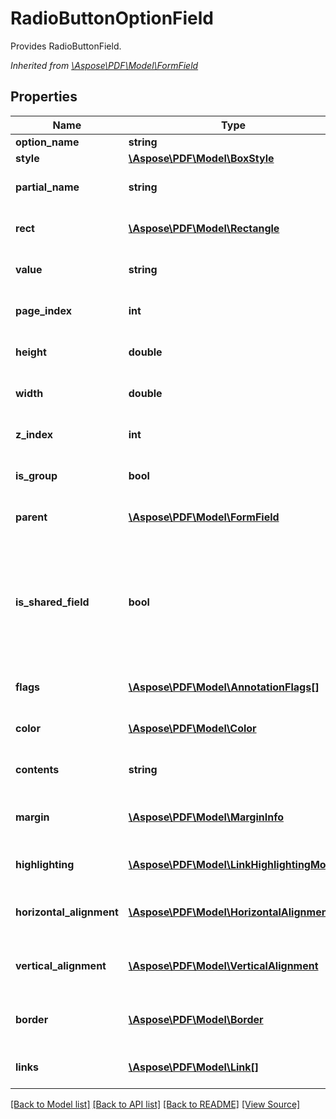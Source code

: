 ﻿# RadioButtonOptionField
Provides RadioButtonField.

*Inherited from [\Aspose\PDF\Model\FormField](FormField.md)*
## Properties
Name | Type | Description | Notes
------------ | ------------- | ------------- | -------------
**option_name** | **string** | Gets or sets name of the option. | [optional]
**style** | [**\Aspose\PDF\Model\BoxStyle**](BoxStyle.md) | Style of field box. | [optional]
**partial_name** | **string** | Field name.<br />*Inherited from [\Aspose\PDF\Model\FormField](FormField.md)* | [optional]
**rect** | [**\Aspose\PDF\Model\Rectangle**](Rectangle.md) | Field rectangle.<br />*Inherited from [\Aspose\PDF\Model\FormField](FormField.md)* | [optional]
**value** | **string** | Field value.<br />*Inherited from [\Aspose\PDF\Model\FormField](FormField.md)* | [optional]
**page_index** | **int** | Page index.<br />*Inherited from [\Aspose\PDF\Model\FormField](FormField.md)* | 
**height** | **double** | Gets or sets height of the field.<br />*Inherited from [\Aspose\PDF\Model\FormField](FormField.md)* | [optional]
**width** | **double** | Gets or sets width of the field.<br />*Inherited from [\Aspose\PDF\Model\FormField](FormField.md)* | [optional]
**z_index** | **int** | Z index.<br />*Inherited from [\Aspose\PDF\Model\FormField](FormField.md)* | [optional]
**is_group** | **bool** | Is group.<br />*Inherited from [\Aspose\PDF\Model\FormField](FormField.md)* | [optional]
**parent** | [**\Aspose\PDF\Model\FormField**](FormField.md) | Gets field parent.<br />*Inherited from [\Aspose\PDF\Model\FormField](FormField.md)* | [optional]
**is_shared_field** | **bool** | Property for Generator support. Used when field is added to header or footer. If true, this field will created once and it's appearance will be visible on all pages of the document. If false, separated field will be created for every document page.<br />*Inherited from [\Aspose\PDF\Model\FormField](FormField.md)* | [optional]
**flags** | [**\Aspose\PDF\Model\AnnotationFlags[]**](AnnotationFlags.md) | Gets Flags of the field.<br />*Inherited from [\Aspose\PDF\Model\FormField](FormField.md)* | [optional]
**color** | [**\Aspose\PDF\Model\Color**](Color.md) | Color of the annotation.<br />*Inherited from [\Aspose\PDF\Model\FormField](FormField.md)* | [optional]
**contents** | **string** | Get the field content.<br />*Inherited from [\Aspose\PDF\Model\FormField](FormField.md)* | [optional]
**margin** | [**\Aspose\PDF\Model\MarginInfo**](MarginInfo.md) | Gets or sets a outer margin for paragraph (for pdf generation)<br />*Inherited from [\Aspose\PDF\Model\FormField](FormField.md)* | [optional]
**highlighting** | [**\Aspose\PDF\Model\LinkHighlightingMode**](LinkHighlightingMode.md) | Field highlighting mode.<br />*Inherited from [\Aspose\PDF\Model\FormField](FormField.md)* | [optional]
**horizontal_alignment** | [**\Aspose\PDF\Model\HorizontalAlignment**](HorizontalAlignment.md) | Gets HorizontalAlignment of the field.<br />*Inherited from [\Aspose\PDF\Model\FormField](FormField.md)* | [optional]
**vertical_alignment** | [**\Aspose\PDF\Model\VerticalAlignment**](VerticalAlignment.md) | Gets VerticalAlignment of the field.<br />*Inherited from [\Aspose\PDF\Model\FormField](FormField.md)* | [optional]
**border** | [**\Aspose\PDF\Model\Border**](Border.md) | Gets or sets annotation border characteristics.<br />*Inherited from [\Aspose\PDF\Model\FormField](FormField.md)* | [optional]
**links** | [**\Aspose\PDF\Model\Link[]**](Link.md) | Link to the document.<br />*Inherited from [\Aspose\PDF\Model\LinkElement](LinkElement.md)* | [optional]

[[Back to Model list]](../README.md#documentation-for-models) [[Back to API list]](../README.md#documentation-for-api-endpoints) [[Back to README]](../README.md) [[View Source]](../src/Aspose/PDF/Model/RadioButtonOptionField.php)

